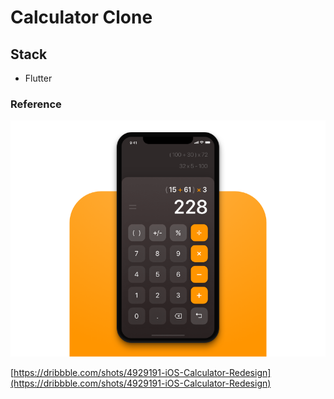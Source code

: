 # Calculator Clone

## Stack

- Flutter

### Reference

![iOS Calculator Redesign by Łukasz Frankiewicz](screenshots/ref.png)

[https://dribbble.com/shots/4929191-iOS-Calculator-Redesign](https://dribbble.com/shots/4929191-iOS-Calculator-Redesign)
